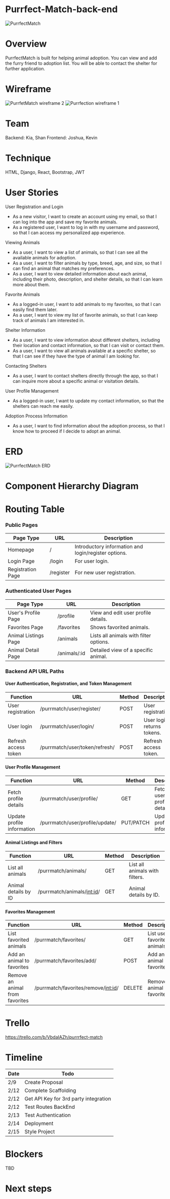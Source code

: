 # Purrfect-Match-back-end
![PurrfectMatch](https://github.com/makeyourwon/Purrfect-Match-back-end/assets/149891853/7a1ffc3c-278d-4a94-a1af-3c9ebff69364)


# Overview
PurrfectMatch is built for helping animal adoption. You can view and add the furry friend to adoption list. You will be able to contact the shelter for further application.

# Wireframe
![PurrfetMatch wireframe 2](https://github.com/makeyourwon/Purrfect-Match-back-end/assets/149891853/25e214bb-cd20-4166-bf84-029094d0fa94)
![Purrfection wireframe 1](https://github.com/makeyourwon/Purrfect-Match-back-end/assets/149891853/c027f639-ee29-4db1-8b3a-392d6cabd1d4)



# Team
Backend: Kia, Shan
Frontend: Joshua, Kevin

# Technique
HTML, Django, React, Bootstrap, JWT

# User Stories

User Registration and Login
- As a new visitor, I want to create an account using my email, so that I can log into the app and save my favorite animals.
- As a registered user, I want to log in with my username and password, so that I can access my personalized app experience.

Viewing Animals
- As a user, I want to view a list of animals, so that I can see all the available animals for adoption.
- As a user, I want to filter animals by type, breed, age, and size, so that I can find an animal that matches my preferences.
- As a user, I want to view detailed information about each animal, including their photo, description, and shelter details, so that I can learn more about them.

Favorite Animals
- As a logged-in user, I want to add animals to my favorites, so that I can easily find them later.
- As a user, I want to view my list of favorite animals, so that I can keep track of animals I am interested in.

Shelter Information
- As a user, I want to view information about different shelters, including their location and contact information, so that I can visit or contact them.
- As a user, I want to view all animals available at a specific shelter, so that I can see if they have the type of animal I am looking for.

Contacting Shelters
- As a user, I want to contact shelters directly through the app, so that I can inquire more about a specific animal or visitation details.

User Profile Management
- As a logged-in user, I want to update my contact information, so that the shelters can reach me easily.

Adoption Process Information
- As a user, I want to find information about the adoption process, so that I know how to proceed if I decide to adopt an animal.

# ERD
![PurrfectMatch ERD](https://github.com/makeyourwon/Purrfect-Match-back-end/assets/149891853/93385604-5499-4569-b6db-937027c89054)

# Component Hierarchy Diagram

# Routing Table

### Public Pages
| Page Type           | URL        | Description                                           |
|---------------------|------------|-------------------------------------------------------|
| Homepage            | /          | Introductory information and login/register options.  |
| Login Page          | /login     | For user login.                                       |
| Registration Page   | /register  | For new user registration.                            |
### Authenticated User Pages
| Page Type            | URL           | Description                            |
|----------------------|---------------|----------------------------------------|
| User's Profile Page  | /profile      | View and edit user profile details.    |
| Favorites Page       | /favorites    | Shows favorited animals.               |
| Animal Listings Page | /animals      | Lists all animals with filter options. |
| Animal Detail Page   | /animals/:id  | Detailed view of a specific animal.    |
### Backend API URL Paths
#### User Authentication, Registration, and Token Management
| Function              | URL                                  | Method    | Description                    |
|-----------------------|--------------------------------------|-----------|--------------------------------|
| User registration     | /purrmatch/user/register/            | POST      | User registration.             |
| User login            | /purrmatch/user/login/               | POST      | User login, returns tokens.    |
| Refresh access token  | /purrmatch/user/token/refresh/       | POST      | Refresh access token.          |
#### User Profile Management
| Function               | URL                                   | Method    | Description                   |
|------------------------|---------------------------------------|-----------|-------------------------------|
| Fetch profile details  | /purrmatch/user/profile/              | GET       | Fetch user's profile details. |
| Update profile information | /purrmatch/user/profile/update/   | PUT/PATCH | Update profile information.   |
#### Animal Listings and Filters
| Function             | URL                              | Method | Description                        |
|----------------------|----------------------------------|--------|------------------------------------|
| List all animals     | /purrmatch/animals/              | GET    | List all animals with filters.     |
| Animal details by ID | /purrmatch/animals/<int:id>/     | GET    | Animal details by ID.              |
#### Favorites Management
| Function                   | URL                                      | Method | Description                      |
|----------------------------|------------------------------------------|--------|----------------------------------|
| List favorited animals     | /purrmatch/favorites/                    | GET    | List user's favorited animals.   |
| Add an animal to favorites | /purrmatch/favorites/add/                | POST   | Add an animal to favorites.      |
| Remove an animal from favorites | /purrmatch/favorites/remove/<int:id>/ | DELETE | Remove an animal from favorites. |

# Trello
https://trello.com/b/VbdaIAZh/purrrfect-match

# Timeline

|Date | Todo |
|-----|------|
|2/9  | Create Proposal|
|2/12 | Complete Scaffolding|
|2/12 | Get API Key for 3rd party integration|
|2/12 | Test Routes BackEnd|
|2/13 | Test Authentication|
|2/14 | Deployment|
|2/15 | Style Project|


# Blockers
TBD

# Next steps



